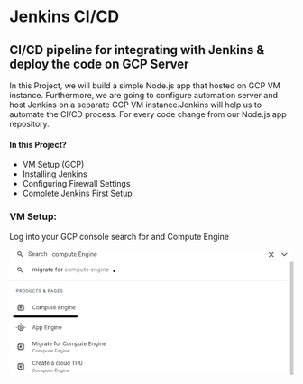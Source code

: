 # Jenkins CI/CD
## CI/CD pipeline for integrating with Jenkins & deploy the code on GCP Server

In this Project, we will build a simple Node.js app that hosted on GCP VM instance. Furthermore, we are going to configure automation server and host Jenkins on a separate GCP VM instance.Jenkins will help us to automate the CI/CD process. For every code change from our Node.js app repository.

#### In this Project?
* VM Setup (GCP)
* Installing Jenkins
* Configuring Firewall Settings
* Complete Jenkins First Setup


### VM Setup:

Log into your GCP console search for and Compute Engine

![alt text](https://github.com/rishavmehra/Jenkins-CI-CD/blob/main/images/compute-Engine.png)
